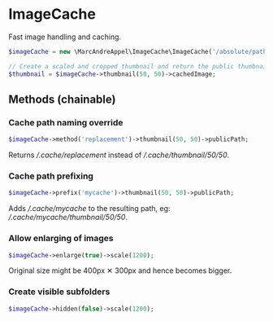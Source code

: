 # ImageCache
Fast image handling and caching.

```php
$imageCache = new \MarcAndreAppel\ImageCache\ImageCache('/absolute/path/to/base_folder/images');

// Create a scaled and cropped thumbnail and return the public thumbnail path
$thumbnail = $imageCache->thumbnail(50, 50)->cachedImage;
```

## Methods (chainable)

### Cache path naming override
```php
$imageCache->method('replacement')->thumbnail(50, 50)->publicPath;
``` 
Returns */.cache/replacement* instead of */.cache/thumbnail/50/50*.

### Cache path prefixing
```php
$imageCache->prefix('mycache')->thumbnail(50, 50)->publicPath;
``` 
Adds */.cache/mycache* to the resulting path, eg: */.cache/mycache/thumbnail/50/50*.

### Allow enlarging of images
```php
$imageCache->enlarge(true)->scale(1200);
``` 
Original size might be 400px ✕ 300px and hence becomes bigger.
  
### Create visible subfolders
```php
$imageCache->hidden(false)->scale(1200);
``` 
